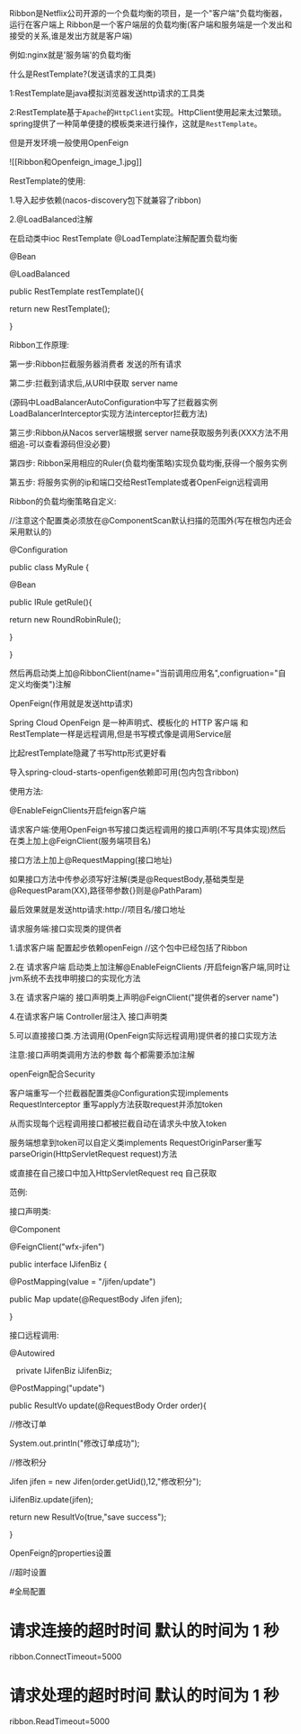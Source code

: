 Ribbon是Netflix公司开源的一个负载均衡的项目，是一个"客户端"负载均衡器，运行在客户端上 Ribbon是一个客户端层的负载均衡(客户端和服务端是一个发出和接受的关系,谁是发出方就是客户端)

例如:nginx就是'服务端'的负载均衡

什么是RestTemplate?(发送请求的工具类)

1:RestTemplate是java模拟浏览器发送http请求的工具类

2:RestTemplate基于`Apache`的`HttpClient`实现。HttpClient使用起来太过繁琐。spring提供了一种简单便捷的模板类来进行操作，这就是`RestTemplate`。

但是开发环境一般使用OpenFeign

![[Ribbon和Openfeign_image_1.jpg]]

  

RestTemplate的使用:

1.导入起步依赖(nacos-discovery包下就兼容了ribbon)

2.@LoadBalanced注解

在启动类中ioc RestTemplate @LoadTemplate注解配置负载均衡

@Bean

@LoadBalanced

public RestTemplate restTemplate(){

  

return new RestTemplate();

}

  

Ribbon工作原理:

第一步:Ribbon拦截服务器消费者 发送的所有请求

第二步:拦截到请求后,从URI中获取 server name

(源码中LoadBalancerAutoConfiguration中写了拦截器实例LoadBalancerInterceptor实现方法interceptor拦截方法)

第三步:Ribbon从Nacos server端根据 server name获取服务列表(XXX方法不用细追-可以查看源码但没必要)

第四步: Ribbon采用相应的Ruler(负载均衡策略)实现负载均衡,获得一个服务实例

第五步: 将服务实例的ip和端口交给RestTemplate或者OpenFeign远程调用

  

Ribbon的负载均衡策略自定义:

//注意这个配置类必须放在@ComponentScan默认扫描的范围外(写在根包内还会采用默认的)

@Configuration

public class MyRule {

@Bean

public IRule getRule(){

return new RoundRobinRule();

}

}

然后再启动类上加@RibbonClient(name="当前调用应用名",configruation="自定义均衡类")注解

OpenFeign(作用就是发送http请求)

Spring Cloud OpenFeign 是一种声明式、模板化的 HTTP 客户端 和 RestTemplate一样是远程调用,但是书写模式像是调用Service层

比起restTemplate隐藏了书写http形式更好看

导入spring-cloud-starts-openfigen依赖即可用(包内包含ribbon)

使用方法:

@EnableFeignClients开启feign客户端

请求客户端:使用OpenFeign书写接口类远程调用的接口声明(不写具体实现)然后在类上加上@FeignClient(服务端项目名)

接口方法上加上@RequestMapping(接口地址)

如果接口方法中传参必须写好注解(类是@RequestBody,基础类型是@RequestParam(XX),路径带参数{}则是@PathParam)

最后效果就是发送http请求:http://项目名/接口地址

请求服务端:接口实现类的提供者

  

1.请求客户端 配置起步依赖openFeign //这个包中已经包括了Ribbon

2.在 请求客户端 启动类上加注解@EnableFeignClients /开启feign客户端,同时让jvm系统不去找申明接口的实现化方法

3.在 请求客户端的 接口声明类上声明@FeignClient("提供者的server name")

4.在请求客户端 Controller层注入 接口声明类

5.可以直接接口类.方法调用(OpenFeign实际远程调用)提供者的接口实现方法

注意:接口声明类调用方法的参数 每个都需要添加注解

openFeign配合Security

客户端重写一个拦截器配置类@Configuration实现implements RequestInterceptor 重写apply方法获取request并添加token

从而实现每个远程调用接口都被拦截自动在请求头中放入token

服务端想拿到token可以自定义类implements RequestOriginParser重写parseOrigin(HttpServletRequest request)方法

或直接在自己接口中加入HttpServletRequest req 自己获取

  

范例:

接口声明类:

@Component

@FeignClient("wfx-jifen")

public interface IJifenBiz {

@PostMapping(value = "/jifen/update")

public Map update(@RequestBody Jifen jifen);

}

接口远程调用:

@Autowired

   private IJifenBiz iJifenBiz;

@PostMapping("update")

public ResultVo update(@RequestBody Order order){

//修改订单

System.out.println("修改订单成功");

//修改积分

Jifen jifen = new Jifen(order.getUid(),12,"修改积分");

iJifenBiz.update(jifen);

return new ResultVo(true,"save success");

}

  

OpenFeign的properties设置

//超时设置

#全局配置

# 请求连接的超时时间 默认的时间为 1 秒

ribbon.ConnectTimeout=5000

# 请求处理的超时时间 默认的时间为 1 秒

ribbon.ReadTimeout=5000